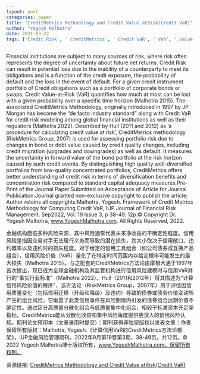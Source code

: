 ```yaml
---
layout: post
categories: paper
title: "CreditMetrics Methodology and Credit Value atRisk(Credit VaR)"
author: "Yogesh Malhotra"
date: 2021-03-22
tags: ['Credit Risk', ' CreditMetrics', ' Credit VaR', ' VaR', ' Value at Risk', ' Transition Matrices', ' Credit Ratings', ' Forward Pricing', ' Forward Price Curves', ' Fixed Income', ' Bonds', ' Bond Defaults', ' Credit Defaults', ' Economic Capital', ' Diversification']
---
```


Financial institutions are subject to many sources of risk, where risk often represents the degree of uncertainty about future net returns. Credit Risk can result in potential loss due to the inability of a counterparty to meet its obligations and is a function of the credit exposure, the probability of default and the loss in the event of default. For a given credit instrument portfolio of Credit obligations such as a portfolio of corporate bonds or swaps, Credit Value-at-Risk (VaR) quantifies how much at most can be lost with a given probability over a specific time horizon (Malhotra 2015). The associated CreditMetrics Methodology, originally introduced in 1997 by JP Morgan has become the “de facto industry standard” along with Credit VaR for credit risk modeling among global financial institutions as well as their regulators (Malhotra 2022). Described by Hull (2011 and 2012) as ‘a procedure for calculating credit value at risk’, CreditMetrics methodology (RiskMetrics Group, 2007) is used for assessing portfolio risk due to changes in bond or debt value caused by credit quality changes, including credit migration (upgrades and downgrades) as well as default. It measures the uncertainty in forward value of the bond portfolio at the risk horizon caused by such credit events. By distinguishing high quality well-diversified portfolios from low-quality concentrated portfolios, CreditMetrics offers better understanding of credit risk in terms of diversification benefits and concentration risk compared to standard capital adequacy measures.Pre-Print of the Journal Paper Submitted on Acceptance of Article for Journal Publication:Journal granted non-exclusive copyright to publish the article: Author retains all copyrights:Malhotra, Yogesh. Framework of Credit Metrics Methodology for Computing Credit VaR, IUP Journal of Financial Risk Management. Sep2022, Vol. 19 Issue 3, p 38-49. 12p.© Copyright Dr. Yogesh Malhotra, www.YogeshMalhotra.com. All Rights Reserved, 2022.

金融机构面临多种风险来源，其中风险通常代表未来净收益的不确定性程度。信用风险是指因交易对手无法履行义务而导致的潜在损失，其大小取决于信用敞口、违约概率以及违约时的损失程度。对于给定的信用工具组合（如公司债券或互换产品组合），信用风险价值（VaR）量化了在特定时间范围内以给定概率可能发生的最大损失（Malhotra 2015）。与之配套的CreditMetrics方法论由摩根大通于1997年首次提出，现已成为全球金融机构及其监管机构进行信用风险建模时与信用VaR并行的"事实行业标准"（Malhotra 2022）。Hull（2011和2012年）将其描述为"计算信用风险价值的程序"，该方法论（RiskMetrics Group，2007年）用于评估因信用质量变化（包括信用迁移（升级和降级）及违约）导致的债券或债务价值变动所产生的组合风险。它衡量了此类信用事件在风险期限内引发的债券组合远期价值不确定性。通过区分高质量分散化组合与低质量集中化组合，相较于标准资本充足率指标，CreditMetrics能从分散化收益和集中风险角度提供更深入的信用风险认知。期刊论文预印本（文章录用时提交）：期刊获得非独家版权以发表文章：作者保留所有版权：Malhotra, Yogesh.《计算信用VaR的CreditMetrics方法论框架》，IUP金融风险管理期刊。2022年9月第19卷第3期，38-49页。共12页。© 2022 Yogesh Malhotra博士版权所有，www.YogeshMalhotra.com。保留所有权利。

资源链接: [CreditMetrics Methodology and Credit Value atRisk(Credit VaR)](https://papers.ssrn.com/sol3/papers.cfm?abstract_id=3783490)
